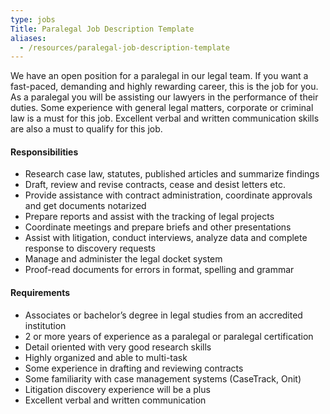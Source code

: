 ```yaml
---
type: jobs
Title: Paralegal Job Description Template
aliases:
  - /resources/paralegal-job-description-template
---
```


We have an open position for a paralegal in our legal team. If you want a fast-paced, demanding and highly rewarding career, this is the job for you. As a paralegal you will be assisting our lawyers in the performance of their duties. Some experience with general legal matters, corporate or criminal law is a must for this job. Excellent verbal and written communication skills are also a must to qualify for this job.

#### Responsibilities

- Research case law, statutes, published articles and summarize findings
- Draft, review and revise contracts, cease and desist letters etc.
- Provide assistance with contract administration, coordinate approvals and get documents notarized
- Prepare reports and assist with the tracking of legal projects
- Coordinate meetings and prepare briefs and other presentations
- Assist with litigation, conduct interviews, analyze data and complete response to discovery requests
- Manage and administer the legal docket system
- Proof-read documents for errors in format, spelling and grammar

#### Requirements

- Associates or bachelor’s degree in legal studies from an accredited institution
- 2 or more years of experience as a paralegal or paralegal certification
- Detail oriented with very good research skills
- Highly organized and able to multi-task
- Some experience in drafting and reviewing contracts
- Some familiarity with case management systems (CaseTrack, Onit)
- Litigation discovery experience will be a plus
- Excellent verbal and written communication
